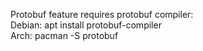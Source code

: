 Protobuf feature requires protobuf compiler:\
Debian: apt install protobuf-compiler\
Arch: pacman -S protobuf
